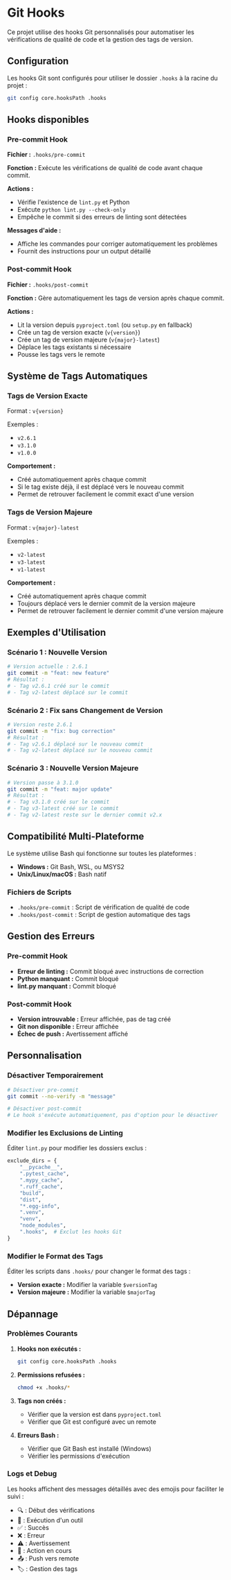 # Git Hooks

Ce projet utilise des hooks Git personnalisés pour automatiser les vérifications de qualité de code et la gestion des tags de version.

## Configuration

Les hooks Git sont configurés pour utiliser le dossier `.hooks` à la racine du projet :

```bash
git config core.hooksPath .hooks
```

## Hooks disponibles

### Pre-commit Hook

**Fichier :** `.hooks/pre-commit`

**Fonction :** Exécute les vérifications de qualité de code avant chaque commit.

**Actions :**
- Vérifie l'existence de `lint.py` et Python
- Exécute `python lint.py --check-only`
- Empêche le commit si des erreurs de linting sont détectées

**Messages d'aide :**
- Affiche les commandes pour corriger automatiquement les problèmes
- Fournit des instructions pour un output détaillé

### Post-commit Hook

**Fichier :** `.hooks/post-commit`

**Fonction :** Gère automatiquement les tags de version après chaque commit.

**Actions :**
- Lit la version depuis `pyproject.toml` (ou `setup.py` en fallback)
- Crée un tag de version exacte (`v{version}`)
- Crée un tag de version majeure (`v{major}-latest`)
- Déplace les tags existants si nécessaire
- Pousse les tags vers le remote

## Système de Tags Automatiques

### Tags de Version Exacte

Format : `v{version}`

Exemples :
- `v2.6.1`
- `v3.1.0`
- `v1.0.0`

**Comportement :**
- Créé automatiquement après chaque commit
- Si le tag existe déjà, il est déplacé vers le nouveau commit
- Permet de retrouver facilement le commit exact d'une version

### Tags de Version Majeure

Format : `v{major}-latest`

Exemples :
- `v2-latest`
- `v3-latest`
- `v1-latest`

**Comportement :**
- Créé automatiquement après chaque commit
- Toujours déplacé vers le dernier commit de la version majeure
- Permet de retrouver facilement le dernier commit d'une version majeure

## Exemples d'Utilisation

### Scénario 1 : Nouvelle Version

```bash
# Version actuelle : 2.6.1
git commit -m "feat: new feature"
# Résultat :
# - Tag v2.6.1 créé sur le commit
# - Tag v2-latest déplacé sur le commit
```

### Scénario 2 : Fix sans Changement de Version

```bash
# Version reste 2.6.1
git commit -m "fix: bug correction"
# Résultat :
# - Tag v2.6.1 déplacé sur le nouveau commit
# - Tag v2-latest déplacé sur le nouveau commit
```

### Scénario 3 : Nouvelle Version Majeure

```bash
# Version passe à 3.1.0
git commit -m "feat: major update"
# Résultat :
# - Tag v3.1.0 créé sur le commit
# - Tag v3-latest créé sur le commit
# - Tag v2-latest reste sur le dernier commit v2.x
```

## Compatibilité Multi-Plateforme

Le système utilise Bash qui fonctionne sur toutes les plateformes :

- **Windows :** Git Bash, WSL, ou MSYS2
- **Unix/Linux/macOS :** Bash natif

### Fichiers de Scripts

- `.hooks/pre-commit` : Script de vérification de qualité de code
- `.hooks/post-commit` : Script de gestion automatique des tags

## Gestion des Erreurs

### Pre-commit Hook

- **Erreur de linting :** Commit bloqué avec instructions de correction
- **Python manquant :** Commit bloqué
- **lint.py manquant :** Commit bloqué

### Post-commit Hook

- **Version introuvable :** Erreur affichée, pas de tag créé
- **Git non disponible :** Erreur affichée
- **Échec de push :** Avertissement affiché

## Personnalisation

### Désactiver Temporairement

```bash
# Désactiver pre-commit
git commit --no-verify -m "message"

# Désactiver post-commit
# Le hook s'exécute automatiquement, pas d'option pour le désactiver
```

### Modifier les Exclusions de Linting

Éditer `lint.py` pour modifier les dossiers exclus :

```python
exclude_dirs = {
    "__pycache__",
    ".pytest_cache",
    ".mypy_cache",
    ".ruff_cache",
    "build",
    "dist",
    "*.egg-info",
    ".venv",
    "venv",
    "node_modules",
    ".hooks",  # Exclut les hooks Git
}
```

### Modifier le Format des Tags

Éditer les scripts dans `.hooks/` pour changer le format des tags :

- **Version exacte :** Modifier la variable `$versionTag`
- **Version majeure :** Modifier la variable `$majorTag`

## Dépannage

### Problèmes Courants

1. **Hooks non exécutés :**
   ```bash
   git config core.hooksPath .hooks
   ```

2. **Permissions refusées :**
   ```bash
   chmod +x .hooks/*
   ```

3. **Tags non créés :**
   - Vérifier que la version est dans `pyproject.toml`
   - Vérifier que Git est configuré avec un remote

4. **Erreurs Bash :**
   - Vérifier que Git Bash est installé (Windows)
   - Vérifier les permissions d'exécution

### Logs et Debug

Les hooks affichent des messages détaillés avec des emojis pour faciliter le suivi :

- 🔍 : Début des vérifications
- 🔧 : Exécution d'un outil
- ✅ : Succès
- ❌ : Erreur
- ⚠️ : Avertissement
- 🔄 : Action en cours
- 📤 : Push vers remote
- 🏷️ : Gestion des tags
